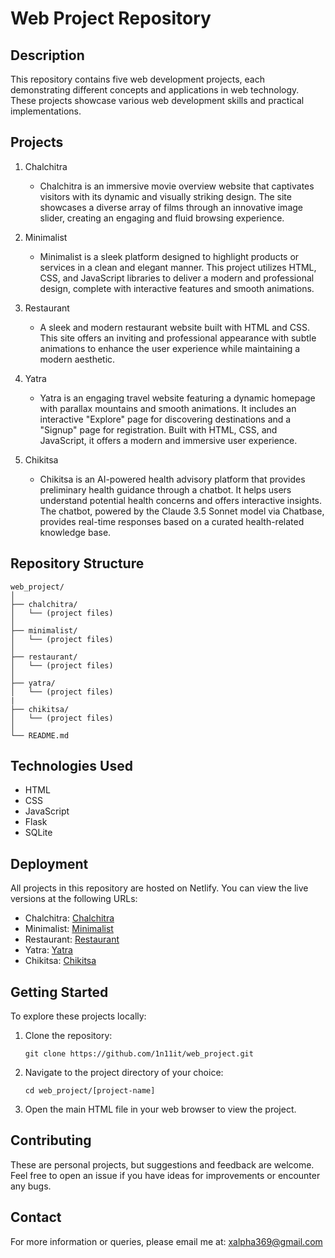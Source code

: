 # Web Project Repository

## Description
This repository contains five web development projects, each demonstrating different concepts and applications in web technology. 
These projects showcase various web development skills and practical implementations.

## Projects

1. Chalchitra
   - Chalchitra is an immersive movie overview website that captivates visitors with its dynamic and visually striking design. The site showcases a diverse array of films through an innovative image slider, creating an engaging and fluid browsing experience.

2. Minimalist
   - Minimalist is a sleek platform designed to highlight products or services in a clean and elegant manner. This project utilizes HTML, CSS, and JavaScript libraries to deliver a modern and professional design, complete with interactive features and smooth animations.

3. Restaurant
   - A sleek and modern restaurant website built with HTML and CSS. This site offers an inviting and professional appearance with subtle animations to enhance the user experience while maintaining a modern aesthetic.

4. Yatra
   - Yatra is an engaging travel website featuring a dynamic homepage with parallax mountains and smooth animations. It includes an interactive "Explore" page for discovering destinations and a "Signup" page for registration. Built with HTML, CSS, and JavaScript, it offers a modern and immersive user experience.

5. Chikitsa
   - Chikitsa is an AI-powered health advisory platform that provides preliminary health guidance through a chatbot. It helps users understand potential health concerns and offers interactive insights. The chatbot, powered by the Claude 3.5 Sonnet model via Chatbase, provides real-time responses based on a curated health-related knowledge base.

## Repository Structure
```
web_project/
│
├── chalchitra/
│   └── (project files)
│
├── minimalist/
│   └── (project files)
│
├── restaurant/
│   └── (project files)
│
├── yatra/
│   └── (project files)
|
├── chikitsa/
│   └── (project files)
│
└── README.md
```

## Technologies Used
- HTML
- CSS
- JavaScript
- Flask 
- SQLite 

## Deployment
All projects in this repository are hosted on Netlify. You can view the live versions at the following URLs:
- Chalchitra: [Chalchitra](https://chalchitra-369.netlify.app)
- Minimalist: [Minimalist](https://minimalist-369.netlify.app)
- Restaurant: [Restaurant](https://restaurant-369.netlify.app)
- Yatra: [Yatra](https://yatra-369.netlify.app)
- Chikitsa: [Chikitsa](https://chikitsa-369.netlify.app)

## Getting Started
To explore these projects locally:

1. Clone the repository:
   ```
   git clone https://github.com/1n11it/web_project.git
   ```
2. Navigate to the project directory of your choice:
   ```
   cd web_project/[project-name]
   ```
3. Open the main HTML file in your web browser to view the project.

## Contributing
These are personal projects, but suggestions and feedback are welcome. Feel free to open an issue if you have ideas for improvements or encounter any bugs.

## Contact
For more information or queries, please email me at: [xalpha369@gmail.com](mailto:xalpha369@gmail.com)
